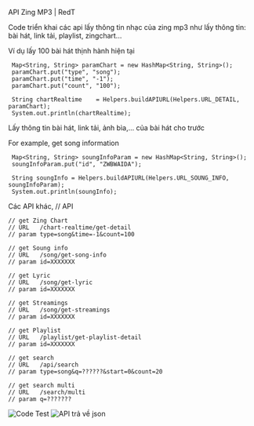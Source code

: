 

API Zing MP3 | RedT





Code triển khai các api lấy thông tin nhạc của zing mp3 như lấy thông tin: bài hát, link tải, playlist, zingchart...



 Ví dụ lấy 100 bài hát thịnh hành hiện tại



	 Map<String, String> paramChart = new HashMap<String, String>();
	 paramChart.put("type", "song");
	 paramChart.put("time", "-1");
	 paramChart.put("count", "100");

	 String chartRealtime    = Helpers.buildAPIURL(Helpers.URL_DETAIL, paramChart);
	 System.out.println(chartRealtime);




 Lấy thông tin bài hát, link tải, ảnh bìa,... của bài hát cho trước


 For example, get song information




	 Map<String, String> soungInfoParam = new HashMap<String, String>();
	 soungInfoParam.put("id", "ZWBWAIDA");

	 String soungInfo = Helpers.buildAPIURL(Helpers.URL_SOUNG_INFO, soungInfoParam);
	 System.out.println(soungInfo);





 Các API khác, 
    // API

	// get Zing Chart
    // URL   /chart-realtime/get-detail
    // param type=song&time=-1&count=100

	// get Soung info
    // URL   /song/get-song-info
    // param id=XXXXXXX

	// get Lyric
    // URL   /song/get-lyric
    // param id=XXXXXXX

	// get Streamings
	// URL   /song/get-streamings
    // param id=XXXXXXX

	// get Playlist
    // URL   /playlist/get-playlist-detail
    // param id=XXXXXXX

	// get search
    // URL   /api/search
    // param type=song&q=??????&start=0&count=20

	// get search multi
    // URL   /search/multi
    // param q=???????


![Code Test](https://raw.githubusercontent.com/toannguyen2/zingmp3_api/master/demo.png)
![API trả về json](https://raw.githubusercontent.com/toannguyen2/zingmp3_api/master/json.png)
